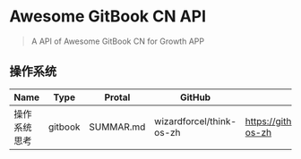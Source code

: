 # Awesome GitBook CN API

> A API of Awesome GitBook CN for Growth APP

操作系统
---

Name       |  Type    | Protal     | GitHub                   |  URL
-----------|----------|------------|--------------------------|-------------
操作系统思考 | gitbook  | SUMMAR.md  | wizardforcel/think-os-zh | https://github.com/wizardforcel/think-os-zh
